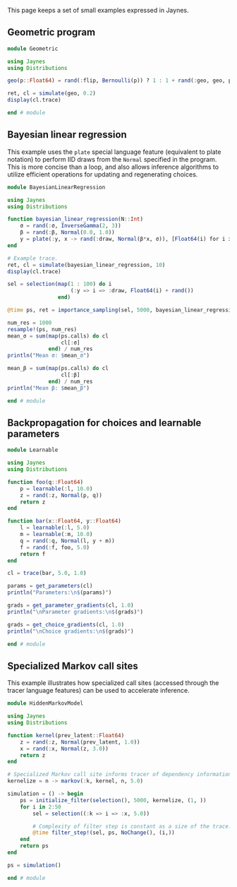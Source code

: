 This page keeps a set of small examples expressed in Jaynes.

## Geometric program

```julia
module Geometric

using Jaynes
using Distributions

geo(p::Float64) = rand(:flip, Bernoulli(p)) ? 1 : 1 + rand(:geo, geo, p)

ret, cl = simulate(geo, 0.2)
display(cl.trace)

end # module
```

## Bayesian linear regression

This example uses the `plate` special language feature (equivalent to plate notation) to perform IID draws from the `Normal` specified in the program. This is more concise than a loop, and also allows inference algorithms to utilize efficient operations for updating and regenerating choices.

```julia
module BayesianLinearRegression

using Jaynes
using Distributions

function bayesian_linear_regression(N::Int)
    σ = rand(:σ, InverseGamma(2, 3))
    β = rand(:β, Normal(0.0, 1.0))
    y = plate(:y, x -> rand(:draw, Normal(β*x, σ)), [Float64(i) for i in 1 : N])
end

# Example trace.
ret, cl = simulate(bayesian_linear_regression, 10)
display(cl.trace)

sel = selection(map(1 : 100) do i
                    (:y => i => :draw, Float64(i) + rand())
                end)

@time ps, ret = importance_sampling(sel, 5000, bayesian_linear_regression, (100, ))

num_res = 1000
resample!(ps, num_res)
mean_σ = sum(map(ps.calls) do cl
                 cl[:σ]
             end) / num_res
println("Mean σ: $mean_σ")

mean_β = sum(map(ps.calls) do cl
                 cl[:β]
             end) / num_res
println("Mean β: $mean_β")

end # module
```

## Backpropagation for choices and learnable parameters

```julia
module Learnable

using Jaynes
using Distributions

function foo(q::Float64)
    p = learnable(:l, 10.0)
    z = rand(:z, Normal(p, q))
    return z
end

function bar(x::Float64, y::Float64)
    l = learnable(:l, 5.0)
    m = learnable(:m, 10.0)
    q = rand(:q, Normal(l, y + m))
    f = rand(:f, foo, 5.0)
    return f
end

cl = trace(bar, 5.0, 1.0)

params = get_parameters(cl)
println("Parameters:\n$(params)")

grads = get_parameter_gradients(cl, 1.0)
println("\nParameter gradients:\n$(grads)")

grads = get_choice_gradients(cl, 1.0)
println("\nChoice gradients:\n$(grads)")

end # module
```

## Specialized Markov call sites

This example illustrates how specialized call sites (accessed through the tracer language features) can be used to accelerate inference.

```julia
module HiddenMarkovModel

using Jaynes
using Distributions

function kernel(prev_latent::Float64)
    z = rand(:z, Normal(prev_latent, 1.0))
    x = rand(:x, Normal(z, 3.0))
    return z
end

# Specialized Markov call site informs tracer of dependency information.
kernelize = n -> markov(:k, kernel, n, 5.0)

simulation = () -> begin
    ps = initialize_filter(selection(), 5000, kernelize, (1, ))
    for i in 2:50
        sel = selection((:k => i => :x, 5.0))

        # Complexity of filter step is constant as a size of the trace.
        @time filter_step!(sel, ps, NoChange(), (i,))
    end
    return ps
end

ps = simulation()

end # module
```
